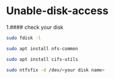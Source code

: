 # Unable-disk-access
1.#### check your disk
 ```sh 1
 sudo fdisk -l
 ```
 ```sh 2
sudo apt install nfs-common
```
 ```sh 3
 sudo apt install cifs-utils
 ```
```sh 4
sudo ntfsfix -d /dev/<your disk name>
```
